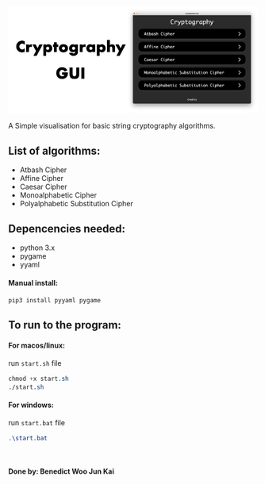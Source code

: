 ![Alt text](design/splash_screen.png)

A Simple visualisation for basic string cryptography algorithms.

## List of algorithms:
* Atbash Cipher
* Affine Cipher
* Caesar Cipher
* Monoalphabetic Cipher
* Polyalphabetic Substitution Cipher

## Depencencies needed:
* python 3.x
* pygame
* yyaml

#### Manual install: 
```css
pip3 install pyyaml pygame
```

## To run to the program:
#### For macos/linux:
run `start.sh` file
```css
chmod +x start.sh
./start.sh
```
#### For windows:
run `start.bat` file
```css
.\start.bat
```
<br />

#### Done by: Benedict Woo Jun Kai